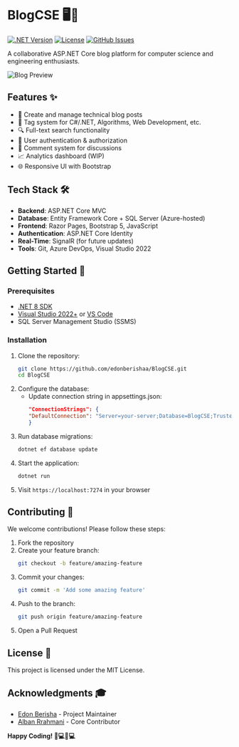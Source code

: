 # BlogCSE 🖥️📝

[![.NET Version](https://img.shields.io/badge/.NET-8.0-blue)](https://dotnet.microsoft.com/)
[![License](https://img.shields.io/badge/License-MIT-green)](https://opensource.org/licenses/MIT)
[![GitHub Issues](https://img.shields.io/github/issues/edonberishaa/BlogCSE)](https://github.com/edonberishaa/BlogCSE/issues)

A collaborative ASP.NET Core blog platform for computer science and engineering enthusiasts.

![Blog Preview](https://via.placeholder.com/800x400.png?text=BlogCSE+Preview) <!-- Add real screenshot later -->

## Features ✨
- 📝 Create and manage technical blog posts
- 🔖 Tag system for C#/.NET, Algorithms, Web Development, etc.
- 🔍 Full-text search functionality
- 👥 User authentication & authorization
- 💬 Comment system for discussions
- 📈 Analytics dashboard (WIP)
- 🌐 Responsive UI with Bootstrap

## Tech Stack 🛠️
- **Backend**: ASP.NET Core MVC
- **Database**: Entity Framework Core + SQL Server (Azure-hosted)
- **Frontend**: Razor Pages, Bootstrap 5, JavaScript
- **Authentication**: ASP.NET Core Identity
- **Real-Time**: SignalR (for future updates)
- **Tools**: Git, Azure DevOps, Visual Studio 2022

## Getting Started 🚀

### Prerequisites
- [.NET 8 SDK](https://dotnet.microsoft.com/download)
- [Visual Studio 2022+](https://visualstudio.microsoft.com/) or [VS Code](https://code.visualstudio.com/)
- SQL Server Management Studio (SSMS)

### Installation
1. Clone the repository:
   ```bash
   git clone https://github.com/edonberishaa/BlogCSE.git
   cd BlogCSE
   
2. Configure the database:
   - Update connection string in appsettings.json:
     ```json
     "ConnectionStrings": {
     "DefaultConnection": "Server=your-server;Database=BlogCSE;Trusted_Connection=True;"
     }
3. Run database migrations:
   ```bash
   dotnet ef database update
4. Start the application:
   ```bash
   dotnet run
5. Visit `https://localhost:7274` in your browser
## Contributing  🤝
We welcome contributions! Please follow these steps:
1. Fork the repository
2. Create your feature branch:
   ```bash
   git checkout -b feature/amazing-feature
3. Commit your changes:
   ```bash
   git commit -m 'Add some amazing feature'
4. Push to the branch:
   ```bash
   git push origin feature/amazing-feature
5. Open a Pull Request
## License 📄
This project is licensed under the MIT License.
## Acknowledgments 🎓
- [Edon Berisha](https://github.com/edonberishaa/) - Project Maintainer
- [Alban Rrahmani](https://github.com/albanrr9) - Core Contributor

**Happy Coding! 👨💻👩💻**
